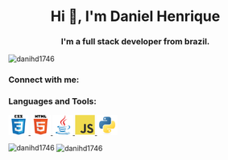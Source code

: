 <h1 align="center">Hi 👋, I'm Daniel Henrique</h1>
<h3 align="center">I'm a full stack developer from brazil.</h3>

<p align="left"> <img src="https://komarev.com/ghpvc/?username=danihd1746&label=Profile%20views&color=6600ff&style=flat-square" alt="danihd1746" /> </p>

<h3 align="left">Connect with me:</h3>
<p align="left">
</p>

<h3 align="left">Languages and Tools:</h3>
<p align="left"> <a href="https://www.w3schools.com/css/" target="_blank" rel="noreferrer"> <img src="https://raw.githubusercontent.com/devicons/devicon/master/icons/css3/css3-original-wordmark.svg" alt="css3" width="40" height="40"/> </a> <a href="https://www.w3.org/html/" target="_blank" rel="noreferrer"> <img src="https://raw.githubusercontent.com/devicons/devicon/master/icons/html5/html5-original-wordmark.svg" alt="html5" width="40" height="40"/> </a> <a href="https://www.java.com" target="_blank" rel="noreferrer"> <img src="https://raw.githubusercontent.com/devicons/devicon/master/icons/java/java-original.svg" alt="java" width="40" height="40"/> </a> <a href="https://developer.mozilla.org/en-US/docs/Web/JavaScript" target="_blank" rel="noreferrer"> <img src="https://raw.githubusercontent.com/devicons/devicon/master/icons/javascript/javascript-original.svg" alt="javascript" width="40" height="40"/> </a> <a href="https://www.python.org" target="_blank" rel="noreferrer"> <img src="https://raw.githubusercontent.com/devicons/devicon/master/icons/python/python-original.svg" alt="python" width="40" height="40"/> </a> </p>

<p><img align="left" src="https://github-readme-stats.vercel.app/api/top-langs?username=danihd1746&show_icons=true&theme=dark&hide_border=true&locale=en&layout=compact" alt="danihd1746" /></p>

<p>&nbsp;<img align="center" src="https://github-readme-stats.vercel.app/api?username=danihd1746&show_icons=true&theme=dark&locale=en" alt="danihd1746" /></p>


